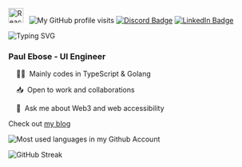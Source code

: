 <img src="https://techstack-generator.vercel.app/react-icon.svg" alt="React.js" width="30" height="30" /> &nbsp;
![My GitHub profile visits](https://visitor-badge.glitch.me/badge?page_id=plbstl.plbstl)
[![Discord Badge](https://img.shields.io/badge/-@bada%237678-7289DA?style=flat-square&logo=discord&logoColor=white)](https://discordapp.com/users/763924922589249557)
[![LinkedIn Badge](https://img.shields.io/badge/-PaulEbose-blue?style=flat-square&logo=Linkedin&logoColor=white)](https://www.linkedin.com/in/paulebose/)

![Typing SVG](https://readme-typing-svg.demolab.com?font=&pause=1000&color=bbb&center=true&vCenter=true&width=435&lines=+I+enjoy+building+accessible+solutions)

### Paul Ebose - UI Engineer

&nbsp; &nbsp; 👨‍💻&nbsp; Mainly codes in TypeScript & Golang

&nbsp; &nbsp; 📥&nbsp; Open to work and collaborations

&nbsp; &nbsp; 💬&nbsp; Ask me about Web3 and web accessibility

Check out [my blog](https://bada.hashnode.dev/)

![Most used languages in my Github Account](https://github-readme-stats.vercel.app/api/top-langs/?username=plbstl&layout=compact&theme=transparent&title_color=58a6ff&text_color=aaa&count_private=true&langs_count=10&hide_border=true)

![GitHub Streak](https://github-readme-streak-stats.herokuapp.com?user=plbstl&theme=github-dark-blue&hide_border=true&stroke=0000)
